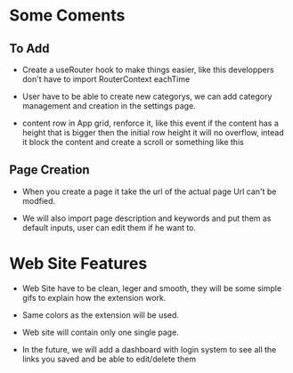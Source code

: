 # Some Coments

## To Add

- Create a useRouter hook to make things easier, like this developpers don't have to import RouterContext eachTime

- User have to be able to create new categorys, we can add category management and creation in the settings page.

- content row in App grid, renforce it, like this event if the content has a height that is bigger then the initial row height it will no overflow, intead it block the content and create a scroll or something like this

## Page Creation

- When you create a page it take the url of the actual page Url can't be modfied.

- We will also import page description and keywords and put them as default inputs, user can edit them if he want to.

# Web Site Features

- Web Site have to be clean, leger and smooth, they will be some simple gifs to explain how the extension work.

- Same colors as the extension will be used.

- Web site will contain only one single page.

- In the future, we will add a dashboard with login system to see all the links you saved and be able to edit/delete them
